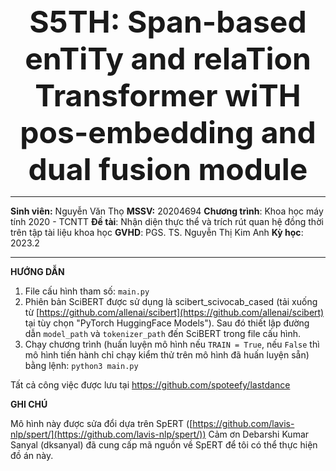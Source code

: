 
<center>
<font size=12pt;>
<strong>
S5TH: Span-based enTiTy and relaTion Transformer wiTH pos-embedding and dual fusion module
</strong>
</font> 
</center>

___
**Sinh viên:** Nguyễn Văn Thọ
**MSSV:** 20204694
**Chương trình**: Khoa học máy tính 2020 - TCNTT
**Đề tài**: Nhận diện thực thể và trích rút quan hệ đồng thời trên tập tài liệu khoa học
**GVHD**: PGS. TS. Nguyễn Thị Kim Anh
**Kỳ học**: 2023.2
___
**HƯỚNG DẪN**

 1.  File cấu hình tham số: `main.py`
 2. Phiên bản SciBERT được sử dụng là scibert_scivocab_cased (tải xuống từ [https://github.com/allenai/scibert](https://github.com/allenai/scibert) tại tùy chọn "PyTorch HuggingFace Models"). Sau đó thiết lập đường dẫn `model_path` và `tokenizer_path` đến SciBERT trong file cấu hình.
 3. Chạy chương trình (huấn luyện mô hình nếu `TRAIN = True`, nếu `False` thì mô hình tiến hành chỉ chạy kiểm thử trên mô hình đã huấn luyện sẵn) bằng lệnh: `python3 main.py`

Tất cả công việc được lưu tại https://github.com/spoteefy/lastdance

**GHI CHÚ**

Mô hình này được sửa đổi dựa trên SpERT ([https://github.com/lavis-nlp/spert/](https://github.com/lavis-nlp/spert/))
Cảm ơn Debarshi Kumar Sanyal (dksanyal) đã cung cấp mã nguồn về SpERT để tôi có thể thực hiện đồ án này.

